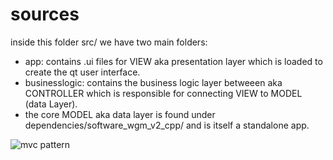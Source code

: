 # sources

inside this folder src/ we have two main folders: 
* app: contains .ui files for VIEW aka presentation layer which is loaded to create the qt user interface. 
* businesslogic: contains the business logic layer betweeen aka CONTROLLER which is responsible for connecting VIEW to MODEL (data Layer).
* the core MODEL aka data layer is found under dependencies/software_wgm_v2_cpp/ and is itself a standalone app.

![mvc pattern](https://www.codeguru.com/wp-content/uploads/2021/07/MVC2-1.jpg)
